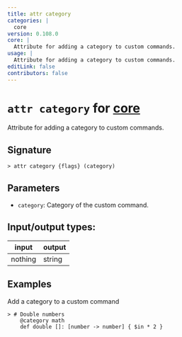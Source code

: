 ```yaml
---
title: attr category
categories: |
  core
version: 0.108.0
core: |
  Attribute for adding a category to custom commands.
usage: |
  Attribute for adding a category to custom commands.
editLink: false
contributors: false
---
```

<!-- This file is automatically generated. Please edit the command in https://github.com/nushell/nushell instead. -->

# `attr category` for [core](/commands/categories/core.md)

<div class='command-title'>Attribute for adding a category to custom commands.</div>

## Signature

```> attr category {flags} (category)```

## Parameters

 -  `category`: Category of the custom command.


## Input/output types:

| input   | output |
| ------- | ------ |
| nothing | string |
## Examples

Add a category to a custom command
```nu
> # Double numbers
    @category math
    def double []: [number -> number] { $in * 2 }

```
